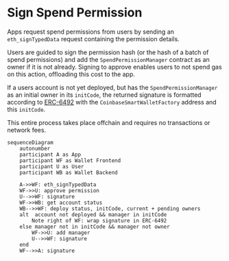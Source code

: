 # Sign Spend Permission

Apps request spend permissions from users by sending an `eth_signTypedData` request containing the permission details.

Users are guided to sign the permission hash (or the hash of a batch of spend permissions) and add the `SpendPermissionManager` contract as an owner if it is not already. Signing to approve enables users to not spend gas on this action, offloading this cost to the app.

If a users account is not yet deployed, but has the `SpendPermissionManager` as an initial owner in its `initCode`, the returned signature is formatted according to [ERC-6492](https://eips.ethereum.org/EIPS/eip-6492) with the `CoinbaseSmartWalletFactory` address and this `initCode`.

This entire process takes place offchain and requires no transactions or network fees.

```mermaid
sequenceDiagram
    autonumber
    participant A as App
    participant WF as Wallet Frontend
    participant U as User
    participant WB as Wallet Backend

    A->>WF: eth_signTypedData
    WF->>U: approve permission
    U-->>WF: signature
    WF->>WB: get account status
    WB-->>WF: deploy status, initCode, current + pending owners
    alt  account not deployed && manager in initCode
        Note right of WF: wrap signature in ERC-6492
    else manager not in initCode && manager not owner
        WF->>U: add manager
        U-->>WF: signature
    end
    WF-->>A: signature
```
